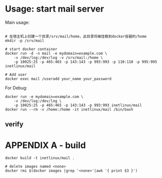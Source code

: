
Usage: start mail server
========================

Main usage:


```

# 在宿主机上创建一个目录/srv/mail/home，此目录将被挂载到docker容器的/home
mkdir -p /srv/mail

# start docker container
docker run -d -n mail -e mydomain=example.com \
    -v /dev/log:/dev/log -v /srv/mail:/home \
    -p 10025:25 -p 465:465 -p 143:143 -p 993:993 -p 110:110 -p 995:995 inetlinux/mail

# Add user
docker exec mail /useradd your_name your_password

```

For Debug:

```
docker run -e mydomain=example.com \
    -v /dev/log:/dev/log \
    -p 10025:25 -p 465:465 -p 143:143 -p 993:993 inetlinux/mail
docker run --rm -v /home:/home -it inetlinux/mail /bin/bash
```

verify
------




APPENDIX A - build
==================

    docker build -t inetlinux/mail .

    # delete images named <none>
    docker rmi $(docker images |grep '<none>'|awk '{ print $3 }')
